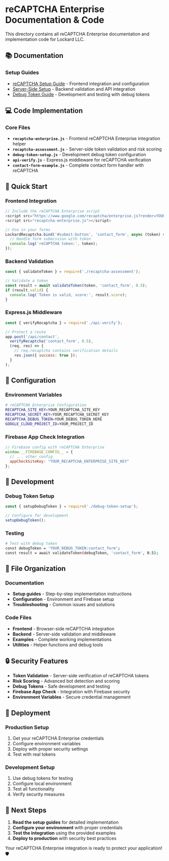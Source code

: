 # reCAPTCHA Enterprise Documentation & Code

This directory contains all reCAPTCHA Enterprise documentation and implementation code for Lockard LLC.

## 📚 Documentation

### Setup Guides
- [reCAPTCHA Setup Guide](RECAPTCHA_SETUP.md) - Frontend integration and configuration
- [Server-Side Setup](SERVER_RECAPTCHA_SETUP.md) - Backend validation and API integration
- [Debug Token Guide](DEBUG_TOKEN_GUIDE.md) - Development and testing with debug tokens

## 💻 Code Implementation

### Core Files
- **`recaptcha-enterprise.js`** - Frontend reCAPTCHA Enterprise integration helper
- **`recaptcha-assessment.js`** - Server-side token validation and risk scoring
- **`debug-token-setup.js`** - Development debug token configuration
- **`api-verify.js`** - Express.js middleware for reCAPTCHA verification
- **`contact-form-example.js`** - Complete contact form handler with reCAPTCHA

## 🚀 Quick Start

### Frontend Integration
```javascript
// Include the reCAPTCHA Enterprise script
<script src="https://www.google.com/recaptcha/enterprise.js?render=YOUR_SITE_KEY"></script>
<script src="recaptcha-enterprise.js"></script>

// Use in your forms
LockardRecaptcha.bind('#submit-button', 'contact_form', async (token) => {
  // Handle form submission with token
  console.log('reCAPTCHA token:', token);
});
```

### Backend Validation
```javascript
const { validateToken } = require('./recaptcha-assessment');

// Validate a token
const result = await validateToken(token, 'contact_form', 0.5);
if (result.valid) {
  console.log('Token is valid, score:', result.score);
}
```

### Express.js Middleware
```javascript
const { verifyRecaptcha } = require('./api-verify');

// Protect a route
app.post('/api/contact', 
  verifyRecaptcha('contact_form', 0.5), 
  (req, res) => {
    // req.recaptcha contains verification details
    res.json({ success: true });
  }
);
```

## 🔧 Configuration

### Environment Variables
```bash
# reCAPTCHA Enterprise Configuration
RECAPTCHA_SITE_KEY=YOUR_RECAPTCHA_SITE_KEY
RECAPTCHA_SECRET_KEY=YOUR_RECAPTCHA_SECRET_KEY
RECAPTCHA_DEBUG_TOKEN=YOUR_DEBUG_TOKEN_HERE
GOOGLE_CLOUD_PROJECT_ID=YOUR_PROJECT_ID
```

### Firebase App Check Integration
```javascript
// Firebase config with reCAPTCHA Enterprise
window.__FIREBASE_CONFIG__ = {
  // ... other config
  appCheckSiteKey: "YOUR_RECAPTCHA_ENTERPRISE_SITE_KEY"
};
```

## 🧪 Development

### Debug Token Setup
```javascript
const { setupDebugToken } = require('./debug-token-setup');

// Configure for development
setupDebugToken();
```

### Testing
```bash
# Test with debug token
const debugToken = 'YOUR_DEBUG_TOKEN:contact_form';
const result = await validateToken(debugToken, 'contact_form', 0.5);
```

## 📁 File Organization

### Documentation
- **Setup guides** - Step-by-step implementation instructions
- **Configuration** - Environment and Firebase setup
- **Troubleshooting** - Common issues and solutions

### Code Files
- **Frontend** - Browser-side reCAPTCHA integration
- **Backend** - Server-side validation and middleware
- **Examples** - Complete working implementations
- **Utilities** - Helper functions and debug tools

## 🔒 Security Features

- **Token Validation** - Server-side verification of reCAPTCHA tokens
- **Risk Scoring** - Advanced bot detection and scoring
- **Debug Tokens** - Safe development and testing
- **Firebase App Check** - Integration with Firebase security
- **Environment Variables** - Secure credential management

## 🚀 Deployment

### Production Setup
1. Get your reCAPTCHA Enterprise credentials
2. Configure environment variables
3. Deploy with proper security settings
4. Test with real tokens

### Development Setup
1. Use debug tokens for testing
2. Configure local environment
3. Test all functionality
4. Verify security measures

## 📖 Next Steps

1. **Read the setup guides** for detailed implementation
2. **Configure your environment** with proper credentials
3. **Test the integration** using the provided examples
4. **Deploy to production** with security best practices

Your reCAPTCHA Enterprise integration is ready to protect your application! 🛡️
